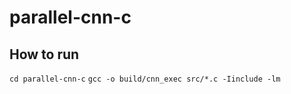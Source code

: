 # parallel-cnn-c

## How to run

```cd parallel-cnn-c```
```gcc -o build/cnn_exec src/*.c -Iinclude -lm```
